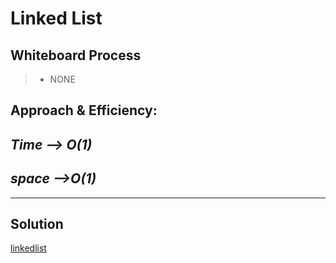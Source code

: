 # Linked List

## Whiteboard Process
> - NONE

## Approach & Efficiency:
***Time --> O(1)*** 
---

***space -->O(1)*** 
---

---

## Solution

[linkedlist](./linked_list.py)